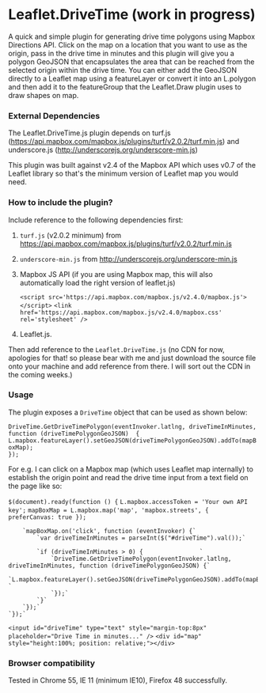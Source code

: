 # Leaflet.DriveTime (work in progress)
A quick and simple plugin for generating drive time polygons using Mapbox Directions API. Click on the map on a location that you want to
use as the origin, pass in the drive time in minutes and this plugin will give you a polygon GeoJSON that encapsulates the area that can
be reached from the selected origin within the drive time. You can either add the GeoJSON directly to a Leaflet map using a featureLayer or 
convert it into an L.polygon and then add it to the featureGroup that the Leaflet.Draw plugin uses to draw shapes on map.

### External Dependencies
The Leaflet.DriveTime.js plugin depends on turf.js (https://api.mapbox.com/mapbox.js/plugins/turf/v2.0.2/turf.min.js) and underscore.js (http://underscorejs.org/underscore-min.js)

This plugin was built against v2.4 of the Mapbox API which uses v0.7 of the Leaflet library so that's the minimum version of Leaflet map you would need.

### How to include the plugin?

Include reference to the following dependencies first:

1. `turf.js` (v2.0.2 minimum) from https://api.mapbox.com/mapbox.js/plugins/turf/v2.0.2/turf.min.js
2. `underscore-min.js` from http://underscorejs.org/underscore-min.js
3. Mapbox JS API (if you are using Mapbox map, this will also automatically load the right version of leaflet.js)

    `<script src='https://api.mapbox.com/mapbox.js/v2.4.0/mapbox.js'></script>`
    `<link href='https://api.mapbox.com/mapbox.js/v2.4.0/mapbox.css' rel='stylesheet' />`
4. Leaflet.js.

Then add reference to the `Leaflet.DriveTime.js` (no CDN for now, apologies for that! so please bear with me and just download the source file onto your machine and add reference from there. I will sort out the CDN in the coming weeks.)

### Usage
The plugin exposes a `DriveTime` object that can be used as shown below:

`DriveTime.GetDriveTimePolygon(eventInvoker.latlng, driveTimeInMinutes, function (driveTimePolygonGeoJSON) 
{`                
    `L.mapbox.featureLayer().setGeoJSON(driveTimePolygonGeoJSON).addTo(mapBoxMap);                    `                
`});`

For e.g. I can click on a Mapbox map (which uses Leaflet map internally) to establish the origin point and read the drive time input from a text field on the page like so:

`$(document).ready(function () {`
        `L.mapbox.accessToken = 'Your own API key';`
        `mapBoxMap = L.mapbox.map('map', 'mapbox.streets', { preferCanvas: true });`

        `mapBoxMap.on('click', function (eventInvoker) {`
            `var driveTimeInMinutes = parseInt($("#driveTime").val());`

            `if (driveTimeInMinutes > 0) {                `
                `DriveTime.GetDriveTimePolygon(eventInvoker.latlng, driveTimeInMinutes, function (driveTimePolygonGeoJSON) {`
                    `L.mapbox.featureLayer().setGeoJSON(driveTimePolygonGeoJSON).addTo(mapBoxMap);                    `
                `});`
            `}`
        `});`
    `});`

`<input id="driveTime" type="text" style="margin-top:8px" placeholder="Drive Time in minutes..." />`
`<div id="map" style="height:100%; position: relative;"></div>`

### Browser compatibility
Tested in Chrome 55, IE 11 (minimum IE10), Firefox 48 successfully.
